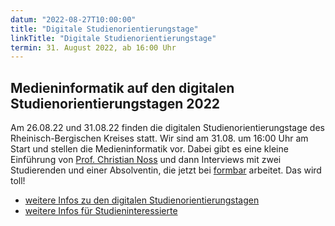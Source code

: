 ```yaml
---
datum: "2022-08-27T10:00:00"
title: "Digitale Studienorientierungstage"
linkTitle: "Digitale Studienorientierungstage"
termin: 31. August 2022, ab 16:00 Uhr
---
```


## Medieninformatik auf den digitalen Studienorientierungstagen 2022

Am 26.08.22 und 31.08.22 finden die digitalen Studienorientierungstage des Rheinisch-Bergischen Kreises statt. Wir sind am 31.08. um 16:00 Uhr am Start und stellen die Medieninformatik vor. Dabei gibt es eine kleine Einführung von [Prof. Christian Noss](https://www.th-koeln.de/personen/christian.noss/) und dann Interviews mit zwei Studierenden und einer Absolventin, die jetzt bei [formbar](https://www.form.bar/?0) arbeitet. Das wird toll!

- [weitere Infos zu den digitalen Studienorientierungstagen](https://www.rbk-direkt.de/digitale-studienorientierung-zoom.aspx)
- [weitere Infos für Studieninteressierte](http://localhost:1313/study/bachelor/studieninteressierte/)
